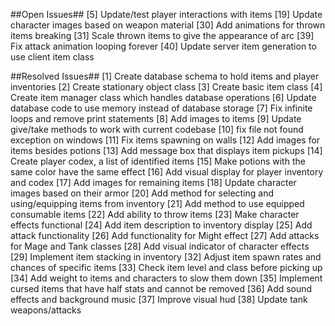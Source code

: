 ##Open Issues##
[5] Update/test player interactions with items
[19] Update character images based on weapon material
[30] Add animations for thrown items breaking
[31] Scale thrown items to give the appearance of arc
[39] Fix attack animation looping forever
[40] Update server item generation to use client item class

##Resolved Issues##
[1] Create database schema to hold items and player inventories
[2] Create stationary object class
[3] Create basic item class
[4] Create item manager class which handles database operations
[6] Update database code to use memory instead of database storage
[7] Fix infinite loops and remove print statements
[8] Add images to items
[9] Update give/take methods to work with current codebase
[10] fix file not found exception on windows
[11] Fix items spawning on walls
[12] Add images for items besides potions
[13] Add message box that displays item pickups
[14] Create player codex, a list of identified items
[15] Make potions with the same color have the same effect
[16] Add visual display for player inventory and codex
[17] Add images for remaining items
[18] Update character images based on their armor
[20] Add method for selecting and using/equipping items from inventory
[21] Add method to use equipped consumable items
[22] Add ability to throw items
[23] Make character effects functional
[24] Add item description to inventory display
[25] Add attack functionality
[26] Add functionality for Might effect
[27] Add attacks for Mage and Tank classes
[28] Add visual indicator of character effects
[29] Implement item stacking in inventory
[32] Adjust item spawn rates and chances of specific items
[33] Check item level and class before picking up
[34] Add weight to items and characters to slow them down
[35] Implement cursed items that have half stats and cannot be removed
[36] Add sound effects and background music
[37] Improve visual hud
[38] Update tank weapons/attacks